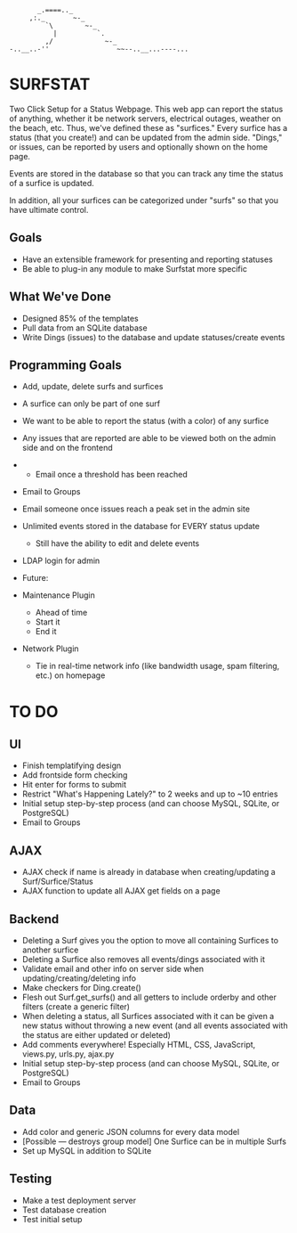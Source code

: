            _.====.._
         ,:._       ~-_
             `\        ~-_
               |          `.
             ,/             ~-_
    -..__..-''                 ~~--..__...----...


SURFSTAT
========

Two Click Setup for a Status Webpage.
This web app can report the status of anything, whether it be network servers,
electrical outages, weather on the beach, etc.  Thus, we've defined these as "surfices."
Every surfice has a status (that you create!) and can be updated from the admin side.
"Dings," or issues, can be reported by users and optionally shown on the home page.

Events are stored in the database so that you can track any time the status of a surfice
is updated.

In addition, all your surfices can be categorized under "surfs" so that you have ultimate
control.

Goals
-----

- Have an extensible framework for presenting and reporting statuses
- Be able to plug-in any module to make Surfstat more specific

What We've Done
---------------
- Designed 85% of the templates
- Pull data from an SQLite database
- Write Dings (issues) to the database and update statuses/create events

Programming Goals
-----------------
- Add, update, delete surfs and surfices
- A surfice can only be part of one surf
- We want to be able to report the status (with a color) of any surfice
- Any issues that are reported are able to be viewed both on the admin side and on the frontend
- - Email once a threshold has been reached
- Email to Groups
- Email someone once issues reach a peak set in the admin site
- Unlimited events stored in the database for EVERY status update
  - Still have the ability to edit and delete events
- LDAP login for admin


- Future:
- Maintenance Plugin
  - Ahead of time
  - Start it
  - End it
- Network Plugin
  - Tie in real-time network info (like bandwidth usage, spam filtering, etc.) on homepage

TO DO
=====
UI
--
- Finish templatifying design
- Add frontside form checking
- Hit enter for forms to submit
- Restrict "What's Happening Lately?" to 2 weeks and up to ~10 entries
- Initial setup step-by-step process (and can choose MySQL, SQLite, or PostgreSQL)
- Email to Groups

AJAX
----
- AJAX check if name is already in database when creating/updating a Surf/Surfice/Status
- AJAX function to update all AJAX get fields on a page

Backend
-------
- Deleting a Surf gives you the option to move all containing Surfices to another surfice
- Deleting a Surfice also removes all events/dings associated with it
- Validate email and other info on server side when updating/creating/deleting info
- Make checkers for Ding.create()
- Flesh out Surf.get_surfs() and all getters to include orderby and other filters (create a generic filter)
- When deleting a status, all Surfices associated with it can be given a new status without throwing a new event (and all events associated with the status are either updated or deleted)
- Add comments everywhere! Especially HTML, CSS, JavaScript, views.py, urls.py, ajax.py
- Initial setup step-by-step process (and can choose MySQL, SQLite, or PostgreSQL)
- Email to Groups

Data
----
- Add color and generic JSON columns for every data model
- [Possible — destroys group model] One Surfice can be in multiple Surfs
- Set up MySQL in addition to SQLite

Testing
-------
- Make a test deployment server
- Test database creation
- Test initial setup